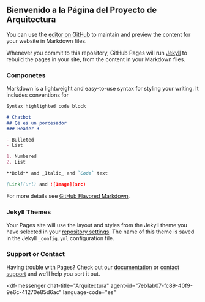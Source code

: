 ## Bienvenido a la Página del Proyecto de Arquitectura

You can use the [editor on GitHub](https://github.com/Giankrlo/Giankrlo.github.io/edit/master/index.md) to maintain and preview the content for your website in Markdown files.

Whenever you commit to this repository, GitHub Pages will run [Jekyll](https://jekyllrb.com/) to rebuild the pages in your site, from the content in your Markdown files.

### Componetes

Markdown is a lightweight and easy-to-use syntax for styling your writing. It includes conventions for

```markdown
Syntax highlighted code block

# Chatbot
## Qé es un porcesador
### Header 3

- Bulleted
- List

1. Numbered
2. List

**Bold** and _Italic_ and `Code` text

[Link](url) and ![Image](src)
```

For more details see [GitHub Flavored Markdown](https://guides.github.com/features/mastering-markdown/).

### Jekyll Themes

Your Pages site will use the layout and styles from the Jekyll theme you have selected in your [repository settings](https://github.com/Giankrlo/Giankrlo.github.io/settings). The name of this theme is saved in the Jekyll `_config.yml` configuration file.

### Support or Contact

Having trouble with Pages? Check out our [documentation](https://docs.github.com/categories/github-pages-basics/) or [contact support](https://github.com/contact) and we’ll help you sort it out.
<script src="https://www.gstatic.com/dialogflow-console/fast/messenger/bootstrap.js?v=1"></script>
<df-messenger
  chat-title="Arquitectura"
  agent-id="7eb1ab07-fc89-40f9-9e6c-41270e85d6ac"
  language-code="es"
></df-messenger>
